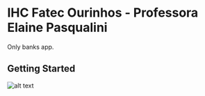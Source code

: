 # IHC Fatec Ourinhos - Professora Elaine Pasqualini

Only banks app.

## Getting Started

![alt text](https://github.com/[pedro-afk]/[only-banks]/blob/[main]/assets/2.png?raw=true)
